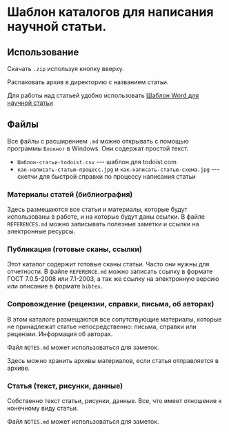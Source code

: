 # Шаблон каталогов для написания научной статьи.

## Использование

Скачать `.zip` используя кнопку вверху.

Распаковать архив в директорию с названием статьи.

Для работы над статьей удобно использовать [Шаблон Word для научной
статьи](https://github.com/konstantin-morenko/word-article-template/archive/master.zip)

## Файлы

Все файлы с расширением `.md` можно открывать с помощью программы
`Блокнот` в Windows.  Они содержат простой текст.

- `Шаблон-статьи-todoist.csv` --- шаблон для todoist.com
- `как-написать-статью-процесс.jpg` и `как-написать-статью-схема.jpg`
  --- скетчи для быстрой справки по процессу написания статьи
  
### Материалы статей (библиография)

Здесь размешаются все статьи и материалы, которые будут использованы в
работе, и на которые будут даны ссылки.  В файле `REFERENCES.md` можно
записывать полезные заметки и ссылки на электронные ресурсы.

### Публикация (готовые сканы, ссылки)

Этот каталог содержит готовые сканы статьи.  Часто они нужны для
отчетности.  В файле `REFERENCE.md` можно записать ссылку в формате
ГОСТ 7.0.5-2008 или 7.1-2003, а так же ссылку на электронную версию
или описание в формате `bibtex`.

### Сопровождение (рецензии, справки, письма, об авторах)

В этом каталоге размещаются все сопутствующие материалы, которые не
принадлежат статье непосредственно: письма, справки или рецензии.
Информация об авторах.

Файл `NOTES.md` может использоваться для заметок.

Здесь можно хранить архивы материалов, если статья отправляется в
архиве.

### Статья (текст, рисунки, данные)

Собственно текст статьи, рисунки, данные.  Все, что имеет отношение к
конечному виду статьи.

Файл `NOTES.md` может использоваться для заметок.
